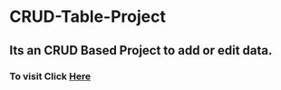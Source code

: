 # CRUD-Table-Project
<h2>Its an CRUD Based Project to add or edit data.</h2>
<h3>To visit Click <a href="https://faizalmsdev.github.io/CRUD-Table-Project/">Here</a></h3>

